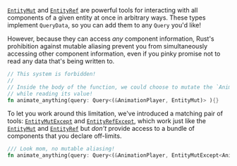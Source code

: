 <!-- Add `EntityRefExcept` and `EntityMutExcept` world queries, in preparation for generalized animation. -->
<!-- https://github.com/bevyengine/bevy/pull/15207 -->

<!-- TODO -->

[`EntityMut`] and [`EntityRef`] are powerful tools for interacting with all components of a given entity at once in arbitrary ways.
These types implement `QueryData`, so you can add them to any `Query` you'd like!

However, because they can access *any* component information, Rust's prohibition against mutable aliasing prevent you from simultaneously accessing other component information,
even if you pinky promise not to read any data that's being written to.

```rust
// This system is forbidden!
// 
// Inside the body of the function, we could choose to mutate the `AnimationPlayer` itself
// while reading its value!
fn animate_anything(query: Query<(&AnimationPlayer, EntityMut)> ){}
```

To let you work around this limitation, we've introduced a matching pair of tools: [`EntityMutExcept`] and [`EntityRefExcept`],
which work just like the [`EntityMut`] and [`EntityRef`] but *don't* provide access to a bundle of components that you declare off-limits.

```rust
/// Look mom, no mutable aliasing!
fn animate_anything(query: Query<(&AnimationPlayer, EntityMutExcept<AnimationPlayer>)> ){}
```

[`EntityMut`]: https://docs.rs/bevy/0.15/bevy/ecs/prelude/struct.EntityMut.html
[`EntityRef`]:https://docs.rs/bevy/0.15/bevy/ecs/prelude/struct.EntityRef.html
[`EntityMutExcept`]: https://docs.rs/bevy/0.15/bevy/ecs/world/struct.EntityMutExcept.html
[`EntityRefExcept`]: https://docs.rs/bevy/0.15/bevy/ecs/world/struct.EntityRefExcept.html
